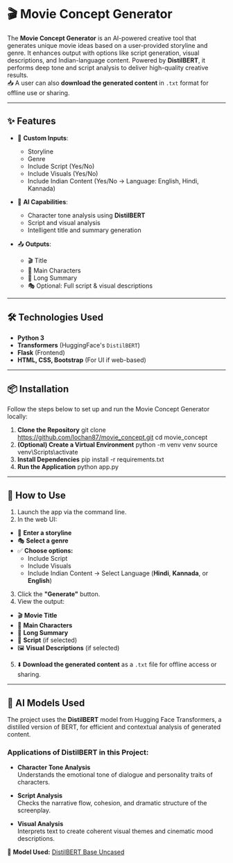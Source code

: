 # 🎬 Movie Concept Generator

The **Movie Concept Generator** is an AI-powered creative tool that generates unique movie ideas based on a user-provided storyline and genre. It enhances output with options like script generation, visual descriptions, and Indian-language content. Powered by **DistilBERT**, it performs deep tone and script analysis to deliver high-quality creative results.  
📥 A user can also **download the generated content** in `.txt` format for offline use or sharing.

---

## ✨ Features

- 🧾 **Custom Inputs**:
  - Storyline
  - Genre
  - Include Script (Yes/No)
  - Include Visuals (Yes/No)
  - Include Indian Content (Yes/No → Language: English, Hindi, Kannada)

- 🧠 **AI Capabilities**:
  - Character tone analysis using **DistilBERT**
  - Script and visual analysis
  - Intelligent title and summary generation

- 📤 **Outputs**:
  - 🎬 Title
  - 👥 Main Characters
  - 📝 Long Summary
  - 🎭 Optional: Full script & visual descriptions

---

## 🛠️ Technologies Used

- **Python 3**
- **Transformers** (HuggingFace's `DistilBERT`)
- **Flask** (Frontend)
- **HTML, CSS, Bootstrap** (For UI if web-based)

---

## 📦 Installation

Follow the steps below to set up and run the Movie Concept Generator locally:

1. **Clone the Repository**
   git clone https://github.com/lochan87/movie_concept.git
   cd movie_concept
2. **(Optional) Create a Virtual Environment**
  python -m venv venv
  source venv\Scripts\activate
3. **Install Dependencies**
  pip install -r requirements.txt
4. **Run the Application**
  python app.py

---

## 🚀 How to Use

1. Launch the app via the command line.
2. In the web UI:
  - 🧾 **Enter a storyline**
  - 🎭 **Select a genre**
  - ✅ **Choose options:**
    - Include Script  
    - Include Visuals  
    - Include Indian Content → Select Language (**Hindi**, **Kannada**, or **English**)
3. Click the **"Generate"** button.
4. View the output:
  - 🎬 **Movie Title**
  - 👥 **Main Characters**
  - 📝 **Long Summary**
  - 🧾 **Script** (if selected)
  - 🖼️ **Visual Descriptions** (if selected)
5. ⬇️ **Download the generated content** as a `.txt` file for offline access or sharing.

---

## 🧠 AI Models Used

The project uses the **DistilBERT** model from Hugging Face Transformers, a distilled version of BERT, for efficient and contextual analysis of generated content.

### Applications of DistilBERT in this Project:

- **Character Tone Analysis**  
  Understands the emotional tone of dialogue and personality traits of characters.

- **Script Analysis**  
  Checks the narrative flow, cohesion, and dramatic structure of the screenplay.

- **Visual Analysis**  
  Interprets text to create coherent visual themes and cinematic mood descriptions.

🔗 **Model Used:** [DistilBERT Base Uncased](https://huggingface.co/distilbert/distilbert-base-uncased-finetuned-sst-2-english)
